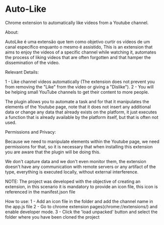# Auto-Like
Chrome extension to automatically like videos from a Youtube channel.


About: 

AutoLike é uma extensão que tem como objetivo curtir os vídeos de um canal específico enquanto o mesmo é assistido, 
This is an extension that aims to enjoy the videos of a specific channel while watching it,
automates the process of liking videos that are often forgotten and that hamper the dissemination of the video.

Relevant Details:

 1 - Like channel videos automatically (The extension does not prevent you from removing the "Like" from the video or giving a "Dislike").
 2 - You will be helping small YouTube channels to get their content to more people.

The plugin allows you to automate a task and for that it manipulates the elements of the Youtube page,
note that it does not insert any additional data or change any data that already exists on the platform,
it just executes a function that is already available by the platform itself, but that is often not used.


Permissions and Privacy: 

Because we need to manipulate elements within the Youtube page, we need permissions for that,
so it is necessary that when installing this extension you are aware that the plugin will be doing this.

We don't capture data and we don't even monitor them, the extension doesn't have any communication with remote servers or any artifact of the type,
everything is executed locally, without external interference.

NOTE: The project was developed with the objective of creating an extension, in this scenario it is mandatory to provide an icon file, this icon is referenced in the manifest.json file

How to use: 
1 - Add an icon file in the folder and add the channel name in the app.js file
2 - Go to chrome extension pages(chrome://extensions/) and enable developer mode.
3 - Click the 'load unpacked' button and select the folder where you have been cloned the project
